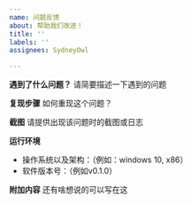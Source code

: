 ```yaml
---
name: 问题反馈
about: 帮助我们改进！
title: ''
labels: ''
assignees: SydneyOwl

---
```


**遇到了什么问题？**
请简要描述一下遇到的问题

**复现步骤**
如何重现这个问题？

**截图**
请提供出现该问题时的截图或日志

**运行环境**
 - 操作系统以及架构：（例如：windows 10, x86）
 - 软件版本号：（例如v0.1.0）

**附加内容**
还有啥想说的可以写在这
